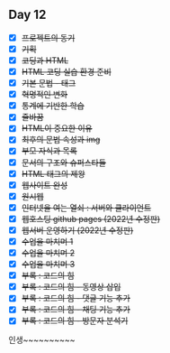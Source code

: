 ## Day 12

- [x] ~~프로젝트의 동기~~
- [x] ~~기획~~
- [x] ~~코딩과 HTML~~
- [x] ~~HTML 코딩 실습 환경 준비~~
- [x] ~~기본 문법 - 태그~~
- [x] ~~혁명적인 변화~~
- [x] ~~통계에 기반한 학습~~
- [x] ~~줄바꿈~~
- [x] ~~HTML이 중요한 이유~~
- [x] ~~최후의 문법 속성과 img~~
- [x] ~~부모 자식과 목록~~
- [x] ~~문서의 구조와 슈퍼스타들~~
- [x] ~~HTML 태그의 제왕~~
- [x] ~~웹사이트 완성~~
- [x] ~~원시웹~~
- [x] ~~인터넷을 여는 열쇠 : 서버와 클라이언트~~
- [x] ~~웹호스팅 github pages (2022년 수정판)~~
- [x] ~~웹서버 운영하기 (2022년 수정판)~~
- [x] ~~수업을 마치며 1~~
- [x] ~~수업을 마치며 2~~
- [x] ~~수업을 마치며 3~~
- [x] ~~부록 : 코드의 힘~~
- [x] ~~부록 : 코드의 힘 - 동영상 삽입~~
- [x] ~~부록 : 코드의 힘 - 댓글 기능 추가~~
- [x] ~~부록 : 코드의 힘 - 채팅 기능 추가~~
- [x] ~~부록 : 코드의 힘 - 방문자 분석기~~

인생~~~~~~~~~~